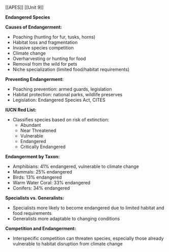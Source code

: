 [[APES]]
[[Unit 9]]


**Endangered Species**

**Causes of Endangerment:**

* Poaching (hunting for fur, tusks, horns)
* Habitat loss and fragmentation
* Invasive species competition
* Climate change
* Overharvesting or hunting for food
* Removal from the wild for pets
* Niche specialization (limited food/habitat requirements)

**Preventing Endangerment:**

* Poaching prevention: armed guards, legislation
* Habitat protection: national parks, wildlife preserves
* Legislation: Endangered Species Act, CITES

**IUCN Red List:**

* Classifies species based on risk of extinction:
    * Abundant
    * Near Threatened
    * Vulnerable
    * Endangered
    * Critically Endangered

**Endangerment by Taxon:**

* Amphibians: 41% endangered, vulnerable to climate change
* Mammals: 25% endangered
* Birds: 13% endangered
* Warm Water Coral: 33% endangered
* Conifers: 34% endangered

**Specialists vs. Generalists:**

* Specialists more likely to become endangered due to limited habitat and food requirements
* Generalists more adaptable to changing conditions

**Competition and Endangerment:**

* Interspecific competition can threaten species, especially those already vulnerable to habitat disruption from climate change